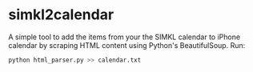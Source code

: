 # simkl2calendar

A simple tool to add the items from your the SIMKL calendar to iPhone calendar by scraping HTML content using Python's BeautifulSoup.
Run:
```sh
python html_parser.py >> calendar.txt
```
